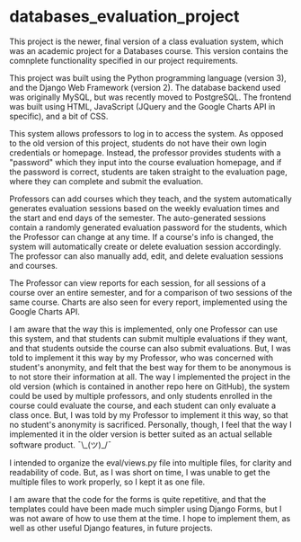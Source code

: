 # databases_evaluation_project

This project is the newer, final version of a class evaluation system, which was an academic project for a Databases course. This version contains the comnplete functionality specified in our project requirements. 

This project was built using the Python programming language (version 3), and the Django Web Framework (version 2). The database backend used was originally MySQL, but was recently moved to PostgreSQL. The frontend was built using HTML, JavaScript (JQuery and the Google Charts API in specific), and a bit of CSS. 

This system allows professors to log in to access the system. As opposed to the old version of this project, students do not have their own login credentials or homepage. Instead, the professor provides students with a "password" which they input into the course evaluation homepage, and if the password is correct, students are taken straight to the evaluation page, where they can complete and submit the evaluation. 

Professors can add courses which they teach, and the system automatically generates evaluation sessions based on the weekly evaluation times and the start and end days of the semester. The auto-generated sessions contain a randomly generated evaluation password for the students, which the Professor can change at any time. If a course's info is changed, the system will automatically create or delete evaluation session accordingly. The professor can also manually add, edit, and delete evaluation sessions and courses.

The Professor can view reports for each session, for all sessions of a course over an entire semester, and for a comparison of two sessions of the same course. Charts are also seen for every report, implemented using the Google Charts API. 

I am aware that the way this is implemented, only one Professor can use this system, and that students can submit multiple evaluations if they want, and that students outside the course can also submit evaluations. But, I was told to implement it this way by my Professor, who was concerned with student's anonymity, and felt that the best way for them to be anonymous is to not store their information at all. The way I implemented the project in the old version (which is contained in another repo here on GitHub), the system could be used by multiple professors, and only students enrolled in the course could evaluate the course, and each student can only evaluate a class once. But, I was told by my Professor to implement it this way, so that no student's anonymity is sacrificed. Personally, though, I feel that the way I implemented it in the older version is better suited as an actual sellable software product. ¯\\\_(ツ\)_/¯

I intended to organize the eval/views.py file into multiple files, for clarity and readability of code. But, as I was short on time, I was unable to get the multiple files to work properly, so I kept it as one file. 

I am aware that the code for the forms is quite repetitive, and that the templates could have been made much simpler using Django Forms, but I was not aware of how to use them at the time. I hope to implement them, as well as other useful Django features, in future projects. 
